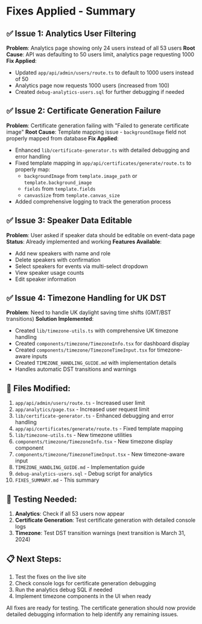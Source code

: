 # Fixes Applied - Summary

## ✅ **Issue 1: Analytics User Filtering**
**Problem**: Analytics page showing only 24 users instead of all 53 users
**Root Cause**: API was defaulting to 50 users limit, analytics page requesting 1000
**Fix Applied**:
- Updated `app/api/admin/users/route.ts` to default to 1000 users instead of 50
- Analytics page now requests 1000 users (increased from 100)
- Created `debug-analytics-users.sql` for further debugging if needed

## ✅ **Issue 2: Certificate Generation Failure**
**Problem**: Certificate generation failing with "Failed to generate certificate image"
**Root Cause**: Template mapping issue - `backgroundImage` field not properly mapped from database
**Fix Applied**:
- Enhanced `lib/certificate-generator.ts` with detailed debugging and error handling
- Fixed template mapping in `app/api/certificates/generate/route.ts` to properly map:
  - `backgroundImage` from `template.image_path` or `template.background_image`
  - `fields` from `template.fields`
  - `canvasSize` from `template.canvas_size`
- Added comprehensive logging to track the generation process

## ✅ **Issue 3: Speaker Data Editable**
**Problem**: User asked if speaker data should be editable on event-data page
**Status**: Already implemented and working
**Features Available**:
- Add new speakers with name and role
- Delete speakers with confirmation
- Select speakers for events via multi-select dropdown
- View speaker usage counts
- Edit speaker information

## ✅ **Issue 4: Timezone Handling for UK DST**
**Problem**: Need to handle UK daylight saving time shifts (GMT/BST transitions)
**Solution Implemented**:
- Created `lib/timezone-utils.ts` with comprehensive UK timezone handling
- Created `components/timezone/TimezoneInfo.tsx` for dashboard display
- Created `components/timezone/TimezoneTimeInput.tsx` for timezone-aware inputs
- Created `TIMEZONE_HANDLING_GUIDE.md` with implementation details
- Handles automatic DST transitions and warnings

## 🔧 **Files Modified**:
1. `app/api/admin/users/route.ts` - Increased user limit
2. `app/analytics/page.tsx` - Increased user request limit
3. `lib/certificate-generator.ts` - Enhanced debugging and error handling
4. `app/api/certificates/generate/route.ts` - Fixed template mapping
5. `lib/timezone-utils.ts` - New timezone utilities
6. `components/timezone/TimezoneInfo.tsx` - New timezone display component
7. `components/timezone/TimezoneTimeInput.tsx` - New timezone-aware input
8. `TIMEZONE_HANDLING_GUIDE.md` - Implementation guide
9. `debug-analytics-users.sql` - Debug script for analytics
10. `FIXES_SUMMARY.md` - This summary

## 🧪 **Testing Needed**:
1. **Analytics**: Check if all 53 users now appear
2. **Certificate Generation**: Test certificate generation with detailed console logs
3. **Timezone**: Test DST transition warnings (next transition is March 31, 2024)

## 📋 **Next Steps**:
1. Test the fixes on the live site
2. Check console logs for certificate generation debugging
3. Run the analytics debug SQL if needed
4. Implement timezone components in the UI when ready

All fixes are ready for testing. The certificate generation should now provide detailed debugging information to help identify any remaining issues.





